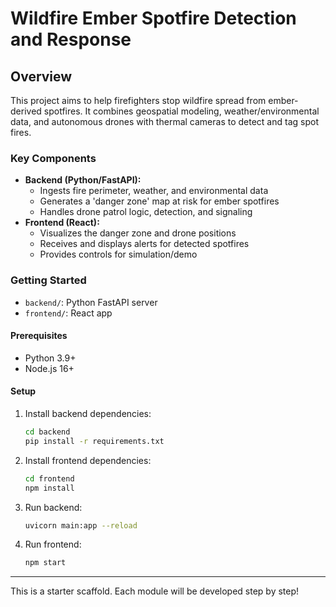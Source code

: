 # Wildfire Ember Spotfire Detection and Response

## Overview
This project aims to help firefighters stop wildfire spread from ember-derived spotfires. It combines geospatial modeling, weather/environmental data, and autonomous drones with thermal cameras to detect and tag spot fires.

### Key Components
- **Backend (Python/FastAPI):**
  - Ingests fire perimeter, weather, and environmental data
  - Generates a 'danger zone' map at risk for ember spotfires
  - Handles drone patrol logic, detection, and signaling
- **Frontend (React):**
  - Visualizes the danger zone and drone positions
  - Receives and displays alerts for detected spotfires
  - Provides controls for simulation/demo

### Getting Started
- `backend/`: Python FastAPI server
- `frontend/`: React app

#### Prerequisites
- Python 3.9+
- Node.js 16+

#### Setup
1. Install backend dependencies:
   ```sh
   cd backend
   pip install -r requirements.txt
   ```
2. Install frontend dependencies:
   ```sh
   cd frontend
   npm install
   ```
3. Run backend:
   ```sh
   uvicorn main:app --reload
   ```
4. Run frontend:
   ```sh
   npm start
   ```

---

This is a starter scaffold. Each module will be developed step by step!
